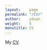 ```yaml
---
layout:    page
permalink: "/CV/"
author:    yduan
weight:    5
menutitle: CV
---
```


My [CV](/assets/cv-YunyanDuan.pdf).

